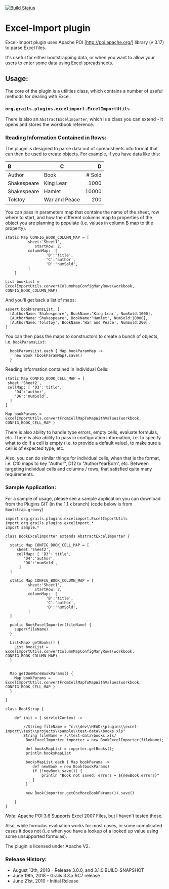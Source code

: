 [![Build Status](https://travis-ci.org/gpc/grails-excel-import.svg?branch=master)](https://travis-ci.org/gpc/grails-excel-import)

# Excel-Import plugin

Excel-Import plugin uses Apache POI [http://poi.apache.org/] library (v 3.17) to parse Excel files.

It's useful for either bootstrapping data, or when you want to allow your users to enter some data using Excel spreadsheets. 

## Usage:  

The core of the plugin is a utilities class, which contains a number of useful methods for dealing with Excel.    
   
### `org.grails.plugins.excelimport.ExcelImportUtils`  

There is also an `AbstractExcelImporter`, which is a class you can extend - it opens and stores the workbook reference.  

### Reading Information Contained in Rows: 

The plugin is designed to parse data out of spreadsheets into format that can then be used to create objects.  For example, if you have data like this:

|B           |C             |D        |
|:-----------|--------------|--------:|
|Author      |Book          |# Sold   |
|Shakespeare |King Lear     |    1000 |
|Shakespeare |Hamlet        |   10000 |
|Tolstoy     |War and Peace |     200 |


You can pass in parameters map that contains the name of the sheet, row where to start, and how the different columns map to properties of the object you are planning to populate (i.e. values in column B map to title property).  

```
static Map CONFIG_BOOK_COLUMN_MAP = [
          sheet:'Sheet1', 
			 startRow: 2,
          columnMap:  [
                  'B':'title',
                  'C':'author',
                  'D':'numSold',
          ]
    ]

List bookList = ExcelImportUtils.convertColumnMapConfigManyRows(workbook, CONFIG_BOOK_COLUMN_MAP)
```
And you'll get back a list of maps:

```
assert bookParamsList, [
  [AuthorName:'Shakespeare', BookName:'King Lear', NumSold:1000],
  [AuthorName:'Shakespeare', BookName:'Hamlet', NumSold:10000],
  [AuthorName:'Tolstoy', BookName:'War and Peace', NumSold:200],
]
```

You can then pass the maps to constructors to create a bunch of objects, i.e. 
`bookParamsList`:

```
  bookParamsList.each { Map bookParamMap ->
    new Book (bookParamMap).save()
  }
```

Reading Information contained in Individual Cells: 
```
static Map CONFIG_BOOK_CELL_MAP = [ 
 sheet:'Sheet2', 
 cellMap: [ 'D3':'title',
    'D4':'author',
    'D6':'numSold',
  ]
] 

Map bookParams = ExcelImportUtils.convertFromCellMapToMapWithValues(workbook, CONFIG_BOOK_CELL_MAP )
```

There is also ability to handle type errors, empty cells, evaluate formulas, etc.   There is also ability to pass in configuration information, i.e. to specify what to do if a cell is empty (i.e. to provide a default value), to make sure a cell is of expected type, etc.  

Also, you can do similar things for individual cells, when that is the format, i.e. C10 maps to key "Author", D12 to "AuthorYearBorn', etc.   Between targeting individual cells and columns / rows, that satisfied quite many requirements.  


### Sample Application: 

For a sample of usage, please see a sample application you can download from the Plugins GIT (in the 1.1.x branch) (code below is from `Bootstrap.groovy`)

```
import org.grails.plugins.excelimport.ExcelImportUtils
import org.grails.plugins.excelimport.*
import sample.*

class BookExcelImporter extends AbstractExcelImporter {

  static Map CONFIG_BOOK_CELL_MAP = [ 
     sheet:'Sheet2', 
     cellMap: [ 'D3':'title',
        'D4':'author',
        'D6':'numSold',
	  ]
  ] 
 
  static Map CONFIG_BOOK_COLUMN_MAP = [
          sheet:'Sheet1', 
			 startRow: 2,
          columnMap:  [
                  'B':'title',
                  'C':'author',
                  'D':'numSold',
          ]
  ]

  public BookExcelImporter(fileName) {
    super(fileName)
  }

  List<Map> getBooks() {
    List bookList = ExcelImportUtils.convertColumnMapConfigManyRows(workbook, CONFIG_BOOK_COLUMN_MAP)
  }


  Map getOneMoreBookParams() {
    Map bookParams = ExcelImportUtils.convertFromCellMapToMapWithValues(workbook, CONFIG_BOOK_CELL_MAP )
  }

}
```
```
class BootStrap {

    def init = { servletContext ->

        //String fileName = "c:\\dev\\HEAD\\plugins\\excel-import\\test\\projects\\sample\\test-data\\books.xls"
        String fileName = /.\test-data\books.xls/
         BookExcelImporter importer = new BookExcelImporter(fileName);
    
         def booksMapList = importer.getBooks();
         println booksMapList

    	 booksMapList.each { Map bookParams ->
    	    def newBook = new Book(bookParams)
	        if (!newBook.save()) {
	            println "Book not saved, errors = ${newBook.errors}"
	        }
	     }

         new Book(importer.getOneMoreBookParams()).save()

	}
}
```

_Note_: Apache POI 3.6 Supports Excel 2007 Files, but I haven't tested those. 

 Also, while formulas evaluation works for most cases, in some complicated cases it does not (i..e when you have a lookup of a looked up value using some unsupported formulas). 


The plugin is licensed under Apache V2.

### Release History: 
* August 13th, 2018 - Release 3.0.0, and 3.1.0.BUILD-SNAPSHOT
* June 19th, 2018 - Grails 3.3.x RC7 release
* June 21st, 2010 - Initial Release
